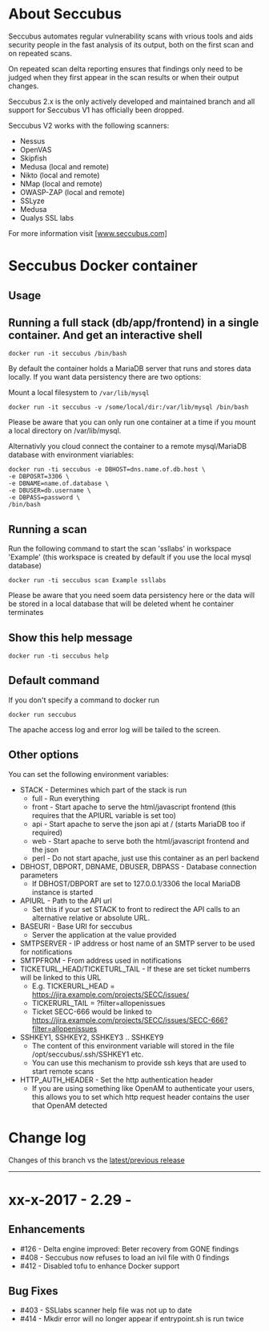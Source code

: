 About Seccubus
==============
Seccubus automates regular vulnerability scans with vrious tools and aids 
security people in the fast analysis of its output, both on the first scan and 
on repeated scans.

On repeated scan delta reporting ensures that findings only need to be judged 
when they first appear in the scan results or when their output changes.

Seccubus 2.x is the only actively developed and maintained branch and all support 
for Seccubus V1 has officially been dropped. 

Seccubus V2 works with the following scanners:
* Nessus 
* OpenVAS
* Skipfish
* Medusa (local and remote)
* Nikto (local and remote)
* NMap (local and remote)
* OWASP-ZAP (local and remote)
* SSLyze
* Medusa
* Qualys SSL labs

For more information visit [www.seccubus.com]

Seccubus Docker container
=========================

Usage
---

Running a full stack (db/app/frontend) in a single container. And get an interactive shell
---

```
docker run -it seccubus /bin/bash
```

By default the container holds a MariaDB server that runs and stores data locally. If you want data persistency there are two options:

Mount a local filesystem to `/var/lib/mysql`
```
docker run -it seccubus -v /some/local/dir:/var/lib/mysql /bin/bash
```

Please be aware that you can only run one container at a time if you mount a local directory on /var/lib/mysql.

Alternativly you cloud connect the container to a remote mysql/MariaDB database with environment viariables:
```
docker run -ti seccubus -e DBHOST=dns.name.of.db.host \
-e DBPOSRT=3306 \
-e DBNAME=name.of.database \
-e DBUSER=db.username \
-e DBPASS=password \
/bin/bash
```


Running a scan
---
Run the following command to start the scan 'ssllabs' in workspace 'Example' (this workspace is created by default if you use the local mysql database)

```
docker run -ti seccubus scan Example ssllabs
```

Please be aware that you need soem data persistency here or the data will be stored in a local database that will be deleted whent he container terminates

Show this help message
---
```
docker run -ti seccubus help
```

Default command
---
If you don't specify a command to docker run
```
docker run seccubus
```
The apache access log and error log will be tailed to the screen.


Other options
---
You can set the following environment variables:

* STACK - Determines which part of the stack is run
  - full - Run everything
  - front - Start apache to serve the html/javascript frontend (this requires that the APIURL variable is set too)
  - api - Start apache to serve the json api at / (starts MariaDB too if required)
  - web - Start apache to serve both the html/javascript frontend and the json
  - perl - Do not start apache, just use this container as an perl backend
* DBHOST, DBPORT, DBNAME, DBUSER, DBPASS - Database connection parameters
  - If DBHOST/DBPORT are set to 127.0.0.1/3306 the local MariaDB instance is started
* APIURL - Path to the API url
  - Set this if your set STACK to front to redirect the API calls to an alternative relative or absolute URL.
* BASEURI - Base URI for seccubus
  - Server the application at the value provided
* SMTPSERVER - IP address or host name of an SMTP server to be used for notifications
* SMTPFROM - From address used in notifications
* TICKETURL_HEAD/TICKETURL_TAIL - If these are set ticket numberrs will be linked to this URL
  - E.g. TICKERURL_HEAD = https://jira.example.com/projects/SECC/issues/
  - TICKERURL_TAIL = ?filter=allopenissues
  - Ticket SECC-666 would be linked to https://jira.example.com/projects/SECC/issues/SECC-666?filter=allopenissues
* SSHKEY1, SSHKEY2, SSHKEY3 .. SSHKEY9
  - The content of this environment variable will stored in the file /opt/seccubus/.ssh/SSHKEY1 etc.
  - You can use this mechanism to provide ssh keys that are used to start remote scans
* HTTP_AUTH_HEADER - Set the http authentication header
  - If you are using something like OpenAM to authenticate your users, this allows you to set which http request header contains the user that OpenAM detected


Change log
==========
Changes of this branch vs the [latest/previous release](https://github.com/schubergphilis/Seccubus/releases/latest)

---

xx-x-2017 - 2.29 - 
=================================================================


Enhancements
------------
* #126 - Delta engine improved: Beter recovery from GONE findings
* #408 - Seccubus now refuses to load an ivil file with 0 findings
* #412 - Disabled tofu to enhance Docker support

Bug Fixes
---------
* #403 - SSLlabs scanner help file was not up to date
* #414 - Mkdir error will no longer appear if entrypoint.sh is run twice
